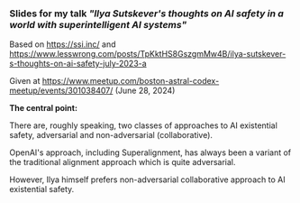 ### Slides for my talk _"Ilya Sutskever's thoughts on AI safety in a world with superintelligent AI systems"_

Based on https://ssi.inc/ and https://www.lesswrong.com/posts/TpKktHS8GszgmMw4B/ilya-sutskever-s-thoughts-on-ai-safety-july-2023-a

Given at https://www.meetup.com/boston-astral-codex-meetup/events/301038407/ (June 28, 2024)

**The central point:**

There are, roughly speaking, two classes of approaches to AI existential safety, 
adversarial and non-adversarial (collaborative).

OpenAI's approach, including Superalignment, has always been a variant of the traditional alignment approach
which is quite adversarial.

However, Ilya himself prefers non-adversarial collaborative approach to AI existential safety.
